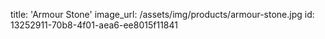 title: 'Armour Stone'
image_url: /assets/img/products/armour-stone.jpg
id: 13252911-70b8-4f01-aea6-ee8015f11841
